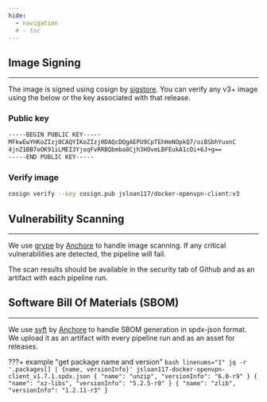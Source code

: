 ```yaml
---
hide:
  - navigation
  # - toc
---
```


## Image Signing

---

The image is signed using cosign by [sigstore](https://www.sigstore.dev). You can verify any v3+ image using the below or the key associated with that release.

### Public key

```bash
-----BEGIN PUBLIC KEY-----
MFkwEwYHKoZIzj0CAQYIKoZIzj0DAQcDQgAEPU9CpTEhHeNOpkQ7/oiBSbhYuxnC
4jnZ1BB7oOK91iLMEI3YjoqFvRRBQbmba8Cjh3HOvmLBFEukA1cOi+6J+g==
-----END PUBLIC KEY-----
```

### Verify image

```bash
cosign verify --key cosign.pub jsloan117/docker-openvpn-client:v3
```

## Vulnerability Scanning

---

We use [grype](https://github.com/anchore/grype) by [Anchore](https://anchore.com/) to handle image scanning.
If any critical vulnerabilities are detected, the pipeline will fail.

The scan results should be available in the security tab of Github and as an artifact with each pipeline run.

## Software Bill Of Materials (SBOM)

---

We use [syft](https://github.com/anchore/syft) by [Anchore](https://anchore.com/) to handle SBOM generation in spdx-json format.
We upload it as an artifact with every pipeline run and as an asset for releases.

???+ example "get package name and version"
    ```bash linenums="1"
    jq -r '.packages[] | {name, versionInfo}' jsloan117-docker-openvpn-client_v1.7.1.spdx.json
    {
      "name": "unzip",
      "versionInfo": "6.0-r9"
    }
    {
      "name": "xz-libs",
      "versionInfo": "5.2.5-r0"
    }
    {
      "name": "zlib",
      "versionInfo": "1.2.11-r3"
    }
    ```

